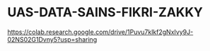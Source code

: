 # UAS-DATA-SAINS-FIKRI-ZAKKY
https://colab.research.google.com/drive/1Puvu7klkf2gNxIvy9J-02NS02G1Dvny5?usp=sharing
